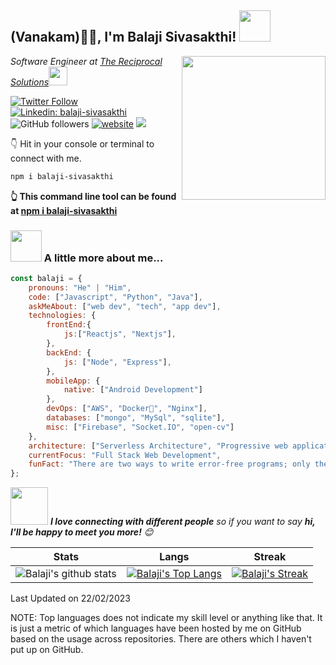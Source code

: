 <h2>(Vanakam)🙏🏻, I'm Balaji Sivasakthi! <img src="https://media.giphy.com/media/12oufCB0MyZ1Go/giphy.gif" width="50"></h2>
<img align='right' src="https://media.giphy.com/media/M9gbBd9nbDrOTu1Mqx/giphy.gif" width="230">
<p><em>Software Engineer at <a href="http://www.thereciprocalsolutions.in">The Reciprocal Solutions</a><img src="https://media.giphy.com/media/WUlplcMpOCEmTGBtBW/giphy.gif" width="30"> 
</em></p>

[![Twitter Follow](https://img.shields.io/twitter/follow/iambalaji___?label=Follow)](https://twitter.com/intent/follow?screen_name=iambalaji___)
[![Linkedin: balaji-sivasakthi](https://img.shields.io/badge/-balaji-blue?style=flat-square&logo=Linkedin&logoColor=white&link=https://www.linkedin.com/in/balajisivaakthi)](https://www.linkedin.com/in/balajisivasakthi)
![GitHub followers](https://img.shields.io/github/followers/balaji-sivasakthi?label=Follow&style=social)
[![website](https://img.shields.io/badge/Website-46a2f1.svg?&style=flat-square&logo=Google-Chrome&logoColor=white&link=https://latrosoft.in/)](https://latrosoft.in/)
![](https://visitor-badge.glitch.me/badge?page_id=balaji-sivasakthi)

👇 Hit in your console or terminal to connect with me.

```bash
npm i balaji-sivasakthi
```
**👆 This command line tool can be found at [npm i balaji-sivasakthi](https://github.com/balaji-sivasakthi/npm-balaji-sivasakthi)**

### <img src="https://media.giphy.com/media/VgCDAzcKvsR6OM0uWg/giphy.gif" width="50"> A little more about me...  

```javascript
const balaji = {
    pronouns: "He" | "Him",
    code: ["Javascript", "Python", "Java"],
    askMeAbout: ["web dev", "tech", "app dev"],
    technologies: {
        frontEnd:{
            js:["Reactjs", "Nextjs"],
        },
        backEnd: {
            js: ["Node", "Express"],
        },
        mobileApp: {
            native: ["Android Development"]
        },
        devOps: ["AWS", "Docker🐳", "Nginx"],
        databases: ["mongo", "MySql", "sqlite"],
        misc: ["Firebase", "Socket.IO", "open-cv"]
    },
    architecture: ["Serverless Architecture", "Progressive web applications", "Single page applications"],
    currentFocus: "Full Stack Web Development",
    funFact: "There are two ways to write error-free programs; only the third one works"
};
```

<img src="https://media.giphy.com/media/LnQjpWaON8nhr21vNW/giphy.gif" width="60"> <em><b>I love connecting with different people</b> so if you want to say <b>hi, I'll be happy to meet you more!</b> 😊</em>



|  Stats      | Langs           | Streak  |
|:-------------:|:-------------:|:-----:|
| ![Balaji's github stats](https://github-readme-stats.vercel.app/api?username=balaji-sivasakthi&show_icons=true&title_color=74ff0a&icon_color=74ff0a&text_color=9f9f9f&bg_color=2D2D2D) | [![Balaji's Top Langs](https://github-readme-stats.vercel.app/api/top-langs/?username=balaji-sivasakthi&layout=compact&title_color=74ff0a&icon_color=74ff0a&text_color=9f9f9f&bg_color=2D2D2D)](https://github.com/balaji-sivasakthi?tab=repositories) | [![Balaji's Streak](https://github-readme-streak-stats.herokuapp.com?user=balaji-sivasakthi&theme=dark&date_format=M%20j%5B%2C%20Y%5D&ring=74FF0A&background=2D2D2D&currStreakLabel=74FF0A&fire=74FF0A&sideLabels=74FF0A)](https://git.io/streak-stats) |


Last Updated on 22/02/2023

NOTE: Top languages does not indicate my skill level or anything like that. It is just a metric of which languages have been hosted by me on GitHub based on the usage across repositories. There are others which I haven't put up on GitHub.
